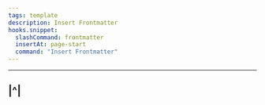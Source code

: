 ```yaml
---
tags: template
description: Insert Frontmatter
hooks.snippet:
  slashCommand: frontmatter
  insertAt: page-start
  command: "Insert Frontmatter"
---
```

---
|^|
---
